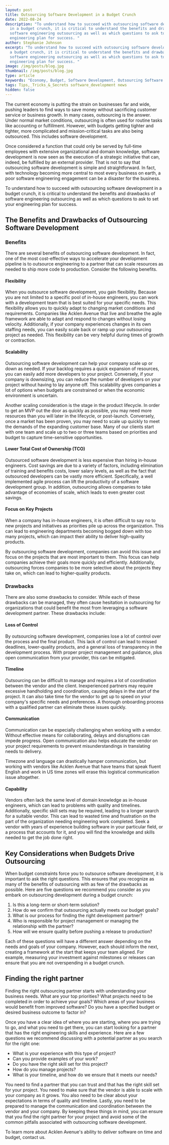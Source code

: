 ```yaml
---
layout: post
title: Outsourcing Software Development in a Budget Crunch
date: 2022-08-24
description: "To understand how to succeed with outsourcing software development
  in a budget crunch, it is critical to understand the benefits and drawbacks of
  software engineering outsourcing as well as which questions to ask to set your
  engineering plan for success. "
author: Stephanie Johnson
excerpt: "To understand how to succeed with outsourcing software development in
  a budget crunch, it is critical to understand the benefits and drawbacks of
  software engineering outsourcing as well as which questions to ask to set your
  engineering plan for success. "
image: /img/posts/blog.jpg
thumbnail: /img/posts/blog.jpg
type: article
keywords: "Economy, Budget, Software Development, Outsourcing Software Development, "
tags: Tips,_Tricks_&_Secrets software_development news
hidden: false
---
```

The current economy is putting the strain on businesses far and wide, pushing leaders to find ways to save money without sacrificing customer service or business growth. In many cases, outsourcing is the answer. Under normal market conditions, outsourcing is often used for routine tasks like accounting or fulfillment. However, with budgets getting tighter and tighter, more complicated and mission-critical tasks are also being outsourced. This includes software development.

Once considered a function that could only be served by full-time employees with extensive organizational and domain knowledge, software development is now seen as the execution of a strategic initiative that can, indeed, be fulfilled by an external provider. That is not to say that outsourcing software development is simple and straightforward. In fact, with technology becoming more central to most every business on earth, a poor software engineering engagement can be a disaster for the business. 

To understand how to succeed with outsourcing software development in a budget crunch, it is critical to understand the benefits and drawbacks of software engineering outsourcing as well as which questions to ask to set your engineering plan for success. 

## The Benefits and Drawbacks of Outsourcing Software Development



### Benefits

There are several benefits of outsourcing software development. In fact, one of the most cost-effective ways to accelerate your development pipeline is to outsource engineering to a partner that can scale resources as needed to ship more code to production. Consider the following benefits.

#### **Flexibility**

When you outsource software development, you gain flexibility. Because you are not limited to a specific pool of in-house engineers, you can work with a development team that is best suited for your specific needs. This flexibility allows you to quickly adapt to changing market conditions and requirements. Companies like Acklen Avenue that live and breathe the agile framework are able to adapt and respond to changes without losing velocity. Additionally, if your company experiences changes in its own staffing needs, you can easily scale back or ramp up your outsourcing project as needed. This flexibility can be very helpful during times of growth or contraction.

#### **Scalability**

Outsourcing software development can help your company scale up or down as needed. If your backlog requires a quick expansion of resources, you can easily add more developers to your project. Conversely, if your company is downsizing, you can reduce the number of developers on your project without having to lay anyone off. This scalability gives companies a lot of options when budgets are constrained or when the economic environment is uncertain.

Another scaling consideration is the stage in the product lifecycle. In order to get an MVP out the door as quickly as possible, you may need more resources than you will later in the lifecycle, or post-launch. Conversely, once a market has been proven, you may need to scale up quickly to meet the demands of the expanding customer base. Many of our clients start with one team and scale up to two or three teams based on priorities and budget to capture time-sensitive opportunities. 

#### **Lower Total Cost of Ownership (TCO)**

Outsourced software development is less expensive than hiring in-house engineers. Cost savings are due to a variety of factors, including elimination of training and benefits costs, lower salary levels, as well as the fact that outsourced developers can be vastly more efficient. Specifically, a well implemented agile process can lift the productivity of a software development group. In addition, outsourcing allows companies to take advantage of economies of scale, which leads to even greater cost savings. 

#### **Focus on Key Projects**

When a company has in-house engineers, it is often difficult to say no to new projects and initiatives as priorities pile up across the organization. This can lead to engineering departments becoming bogged down with too many projects, which can impact their ability to deliver high-quality products.

By outsourcing software development, companies can avoid this issue and focus on the projects that are most important to them. This focus can help companies achieve their goals more quickly and efficiently. Additionally, outsourcing forces companies to be more selective about the projects they take on, which can lead to higher-quality products.

### Drawbacks

There are also some drawbacks to consider. While each of these drawbacks can be managed, they often cause hesitation in outsourcing for organizations that could benefit the most from leveraging a software development partner. These drawbacks include:

#### **Loss of Control**

By outsourcing software development, companies lose a lot of control over the process and the final product. This lack of control can lead to missed deadlines, lower-quality products, and a general loss of transparency in the development process. With proper project management and guidance, plus open communication from your provider, this can be mitigated. 

#### **Timeline**

Outsourcing can be difficult to manage and requires a lot of coordination between the vendor and the client. Inexperienced partners may require excessive handholding and coordination, causing delays in the start of the project. It can also take time for the vendor to get up to speed on your company's specific needs and preferences. A thorough onboarding process with a qualified partner can eliminate these issues quickly. 

#### **Communication** 

Communication can be especially challenging when working with a vendor. Without effective means for collaborating, delays and disruptions can impede progress. Open communication also helps educate the vendor on your project requirements to prevent misunderstandings in translating needs to delivery. 

Timezone and language can drastically hamper communication, but working with vendors like Acklen Avenue that have teams that speak fluent English and work in US time zones will erase this logistical communication issue altogether. 

#### **Capability**

Vendors often lack the same level of domain knowledge as in-house engineers, which can lead to problems with quality and timelines. Additionally, specific skill sets may be required, leading to a longer search for a suitable vendor. This can lead to wasted time and frustration on the part of the organization needing engineering work completed. Seek a vendor with years of experience building software in your particular field, or a process that accounts for it, and you will find the knowledge and skills needed to get the job done right.

## Key Considerations when Budgets Drive Outsourcing

When budget constraints force you to outsource software development, it is important to ask the right questions. This ensures that you recognize as many of the benefits of outsourcing with as few of the drawbacks as possible. Here are five questions we recommend you consider as you embark on outsourcing development during a budget crunch:

1. Is this a long-term or short-term solution?
2. How do we confirm that outsourcing actually meets our budget goals?
3. What is our process for finding the right development partner?
4. Who is responsible for project management or managing the relationship with the partner?
5. How will we ensure quality before pushing a release to production?

Each of these questions will have a different answer depending on the needs and goals of your company. However, each should inform the next, creating a framework at the start that keeps your team aligned. For example, measuring your investment against milestones or releases can ensure that you are not overspending in a budget crunch. 

## Finding the right partner

Finding the right outsourcing partner starts with understanding your business needs. What are your top priorities? What projects need to be completed in order to achieve your goals? Which areas of your business would benefit from improved software? Do you have a specified budget or desired business outcome to factor in?

Once you have a clear idea of where you are starting, where you are trying to go, and what you need to get there, you can start looking for a partner that has the right engineering skills and experience. Here are a few questions we recommend discussing with a potential partner as you search for the right one:

* What is your experience with this type of project?
* Can you provide examples of your work?
* Do you have the right skill set for this project?
* How do you manage projects?
* What is your timeline, and how do we ensure that it meets our needs?

You need to find a partner that you can trust and that has the right skill set for your project. You need to make sure that the vendor is able to scale with your company as it grows. You also need to be clear about your expectations in terms of quality and timeline. Lastly, you need to be prepared to manage the communication and coordination between the vendor and your company. By keeping these things in mind, you can ensure that you find the right partner for your project and avoid some of the common pitfalls associated with outsourcing software development. 

To learn more about Acklen Avenue's ability to deliver software on time and budget, contact us.